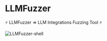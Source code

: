 # LLMFuzzer

⚡ LLMFuzzer => LLM Integrations Fuzzing Tool ⚡

![LLMFuzzer-shell](https://github.com/mnns/LLMFuzzer/assets/1796080/61e6d83e-1b6b-4033-87e6-4d438f7cf2e1)
